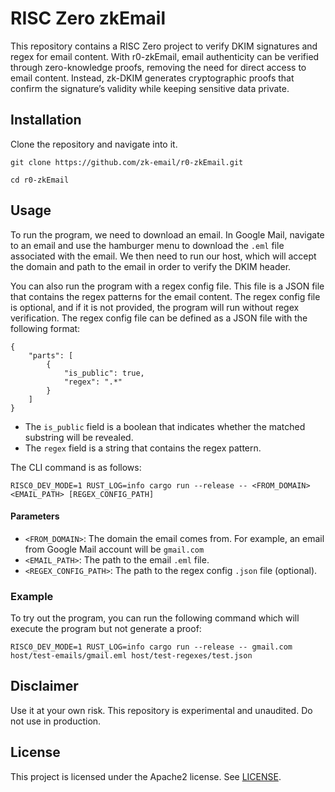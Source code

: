 # RISC Zero zkEmail

This repository contains a RISC Zero project to verify DKIM signatures and regex for email content. With r0-zkEmail, email authenticity can be verified through zero-knowledge proofs, removing the need for direct access to email content. Instead, zk-DKIM generates cryptographic proofs that confirm the signature’s validity while keeping sensitive data private.

## Installation

Clone the repository and navigate into it.

```
git clone https://github.com/zk-email/r0-zkEmail.git

cd r0-zkEmail
```

## Usage

To run the program, we need to download an email. In Google Mail, navigate to an email and use the hamburger menu to download the `.eml` file associated with the email. We then need to run our host, which will accept the domain and path to the email in order to verify the DKIM header.

You can also run the program with a regex config file. This file is a JSON file that contains the regex patterns for the email content. The regex config file is optional, and if it is not provided, the program will run without regex verification. The regex config file can be defined as a JSON file with the following format:

```
{
    "parts": [
        {
            "is_public": true,
            "regex": ".*"
        }
    ]
}
```

-   The `is_public` field is a boolean that indicates whether the matched substring will be revealed.
-   The `regex` field is a string that contains the regex pattern.

The CLI command is as follows:

```
RISC0_DEV_MODE=1 RUST_LOG=info cargo run --release -- <FROM_DOMAIN> <EMAIL_PATH> [REGEX_CONFIG_PATH]
```

#### Parameters

-   `<FROM_DOMAIN>`: The domain the email comes from. For example, an email from Google Mail account will be `gmail.com`
-   `<EMAIL_PATH>`: The path to the email `.eml` file.
-   `<REGEX_CONFIG_PATH>`: The path to the regex config `.json` file (optional).

### Example

To try out the program, you can run the following command which will execute the program but not generate a proof:

```
RISC0_DEV_MODE=1 RUST_LOG=info cargo run --release -- gmail.com host/test-emails/gmail.eml host/test-regexes/test.json
```

## Disclaimer

Use it at your own risk. This repository is experimental and unaudited. Do not use in production.

## License

This project is licensed under the Apache2 license. See [LICENSE](https://github.com/zk-email/r0-zkEmail/blob/main/LICENSE).
